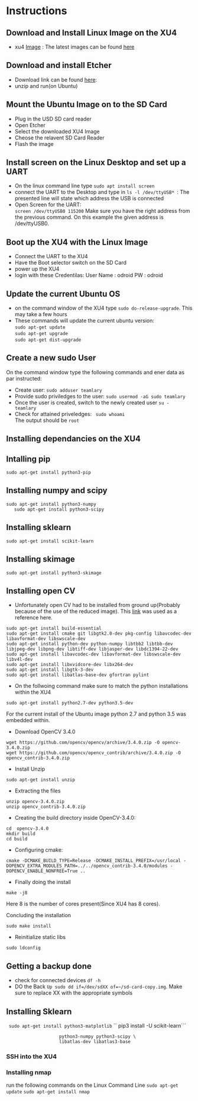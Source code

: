 # Instructions

## Download and Install Linux Image on the XU4 
 - xu4 [Image](https://odroid.in/ubuntu_16.04lts/ubuntu-16.04.3-4.14-mate-odroid-xu4-20171212.img.xz) :
 The latest images can be found [here](https://wiki.odroid.com/odroid-xu4/os_images/linux/ubuntu/ubuntu)

## Download and install Etcher 
 - Download link can be found [here](https://www.balena.io/etcher/):
 - unzip and run(on Ubuntu)
 
## Mount the Ubuntu Image on to the SD Card 
 - Plug in the USD SD card reader 
 - Open Etcher 
 - Select the downloaded XU4 Image 
 - Cheose the relavent SD Card Reader 
 - Flash the image

## Install screen on the Linux Desktop and set up a UART 
 - On the linux command line type `sudo apt install screen`
 - connect the UART to the Desktop and type in `ls -l /dev/ttyUSB* `: 
 The presented line will state which address the USB is connected 
 - Open Screen for the UART:  
    `screen /dev/ttyUSB0 115200` Make sure you have the right address from the previous command. On this example the given address is /dev/ttyUSB0. 

## Boot up the XU4 with the Linux Image 
- Connect the UART to the XU4
- Have the Boot selector switch on the SD Card 
- power up the XU4 
- login with these Credentilas:
User Name : odroid
PW  : odroid 

## Update the current Ubuntu OS 
 - on the command window of the XU4 type `sudo do-release-upgrade`. This may take a few hours
 - These commands will update the current ubuntu version: </br>
 ```sudo apt-get update``` </br>
 ```sudo apt-get upgrade``` </br>
```sudo apt-get dist-upgrade``` </br>

## Create a new sudo User 
On the command window type the following commands and ener data as par instructed:
- Create user:
`sudo adduser teamlary` </br> 
- Provide sudo priviledges to the user: 
`sudo usermod -aG sudo teamlary`</br>
- Once the user is created, switch to the newly created user
`su - teamlary`
- Check for attained priveledges:
` sudo whoami`</br>
The output should be `root`

## Installing dependancies on the XU4 

## Intalling pip 
```
sudo apt-get install python3-pip
```

##  Installing numpy and scipy 
```
sudo apt-get install python3-numpy 
   sudo apt-get install python3-scipy 
```
## Installing sklearn 
```
sudo apt-get install scikit-learn 
```

## Installing skimage 
```
sudo apt-get install python3-skimage
```

## Installing open CV 

- Unfortunately open CV had to be installed from ground up(Probably because of the use of the reduced image).
This [link](http://www.python36.com/how-to-install-opencv340-on-ubuntu1604/) was used as a reference here. 
```
sudo apt-get install build-essential 
sudo apt-get install cmake git libgtk2.0-dev pkg-config libavcodec-dev libavformat-dev libswscale-dev
sudo apt-get install python-dev python-numpy libtbb2 libtbb-dev libjpeg-dev libpng-dev libtiff-dev libjasper-dev libdc1394-22-dev
sudo apt-get install libavcodec-dev libavformat-dev libswscale-dev libv4l-dev
sudo apt-get install libxvidcore-dev libx264-dev
sudo apt-get install libgtk-3-dev
sudo apt-get install libatlas-base-dev gfortran pylint
```

- On the follwoing command make sure to match the python installations within the XU4 
```
sudo apt-get install python2.7-dev python3.5-dev
```
For the current install of the Ubuntu image python 2.7 and python 3.5 was embedded within.

- Download OpenCV 3.4.0  
```
wget https://github.com/opencv/opencv/archive/3.4.0.zip -O opencv-3.4.0.zip
wget https://github.com/opencv/opencv_contrib/archive/3.4.0.zip -O opencv_contrib-3.4.0.zip
```
- Install Unzip 
```
sudo apt-get install unzip
```
- Extracting the files 
```
unzip opencv-3.4.0.zip
unzip opencv_contrib-3.4.0.zip
```
- Creating the build directory inside OpenCV-3.4.0:
```
cd  opencv-3.4.0
mkdir build
cd build
```

- Configuring cmake:
```
cmake -DCMAKE_BUILD_TYPE=Release -DCMAKE_INSTALL_PREFIX=/usr/local -DOPENCV_EXTRA_MODULES_PATH=../../opencv_contrib-3.4.0/modules -DOPENCV_ENABLE_NONFREE=True ..
```
- Finally doing the install 
```
make -j8
```
Here 8 is the number of cores present(Since XU4 has 8 cores).  

Concluding the installation
```
sudo make install
```
- Reinitialize static libs 
```
sudo ldconfig
```
## Getting a backup done 

- check for connected devices ``df -h`` 
- DO the Back `Up sudo dd if=/dev/sdXX of=~/sd-card-copy.img`. Make sure to replace XX with the appropriate symbols



## Installing Sklearn

`` sudo apt-get install python3-matplotlib``
`` pip3 install -U scikit-learn```
 
 ```sudo apt-get install build-essential python3-dev python3-setuptools \
                     python3-numpy python3-scipy \
                     libatlas-dev libatlas3-base 
  ```
### SSH into the XU4 

### Installing nmap
run the following commands on the Linux Command Line
` sudo apt-get update `
`sudo apt-get install nmap ` 

 
 
 
 
 
 
 
 
 
 
 
 
 
 
 
